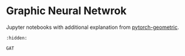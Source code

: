 # Graphic Neural Netwrok

Jupyter notebooks with additional explanation from [pytorch-geometric](https://pytorch-geometric.readthedocs.io/en/latest/notes/colabs.html).

```{toctree}
:hidden:

GAT
```